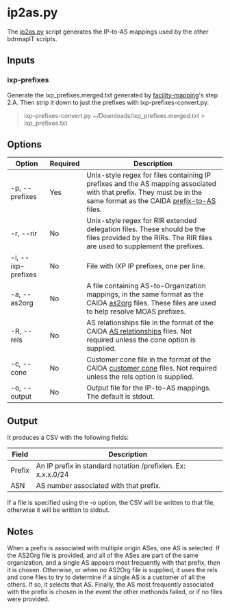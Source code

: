 # ip2as.py
The [ip2as.py](ip2as.py) script generates the IP-to-AS mappings used by the other bdrmapIT scripts.

## Inputs
### ixp-prefixes
Generate the ixp_prefixes.merged.txt generated by [facility-mapping](https://github.com/CAIDA/facilities-mapping)'s step 2.A.  Then strip it down to just the prefixes with ixp-prefixes-convert.py.

> ixp-prefixes-convert.py ~/Downloads/ixp_prefixes.merged.txt > ixp_prefixes.txt

## Options
|Option|Required|Description|
|---|---|---|
|-p, --prefixes|Yes|Unix-style regex for files containing IP prefixes and the AS mapping associated with that prefix. They must be in the same format as the CAIDA [prefix-to-AS](http://data.caida.org/datasets/routing/README.txt) files.|
|-r, --rir|No|Unix-style regex for RIR extended delegation files. These should be the files provided by the RIRs. The RIR files are used to supplement the prefixes.|
|-i, --ixp-prefixes|No|File with IXP IP prefixes, one per line.|
|-a, --as2org|No|A file containing AS-to-Organization mappings, in the same format as the CAIDA [as2org](http://data.caida.org/datasets/as-organizations/README.txt) files. These files are used to help resolve MOAS prefixes.|
|-R, --rels|No|AS relationships file in the format of the CAIDA [AS relationships](http://data.caida.org/datasets/as-relationships/README.txt) files. Not required unless the cone option is supplied.|
|-c, --cone|No|Customer cone file in the format of the CAIDA [customer cone](http://data.caida.org/datasets/as-relationships/README.txt) files. Not required unless the rels option is supplied.|
|-o, --output|No|Output file for the IP-to-AS mappings. The default is stdout.|

## Output
It produces a CSV with the following fields:

|Field|Description|
|---|---|
|Prefix|An IP prefix in standard notation <network>/prefixlen. Ex: x.x.x.0/24|
|ASN|AS number associated with that prefix.|

If a file is specified using the -o option, the CSV will be written to that file, otherwise it will be written to stdout.

## Notes
When a prefix is associated with multiple origin ASes, one AS is selected.
If the AS2Org file is provided, and all of the ASes are part of the same organization, and a single AS appears most frequently with that prefix, then it is chosen. Otherwise, or when no AS2Org file is supplied, it uses the rels and cone files to try to determine if a single AS is a customer of all the others. If so, it selects that AS. Finally, the AS most frequently associated with the prefix is chosen in the event the other methonds failed, or if no files were provided.

